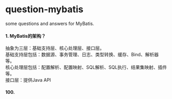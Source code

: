 # question-mybatis
some questions and answers for MyBatis.

#### 1. MyBatis的架构？
抽象为三层：基础支持层、核心处理层、接口层。<br>
基础支持层包括：数据源、事务管理、日志、类型转换、缓存、Bind、解析器等。<br>
核心处理层包括：配置解析、配置映射、SQL解析、SQL执行、结果集映射、插件等。<br>
接口层：提供Java API











#### 100.

